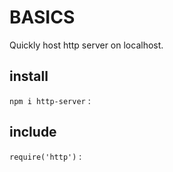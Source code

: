 # BASICS

Quickly host http server on localhost.  


## install
`npm i http-server` :

## include
`require('http')` :  
